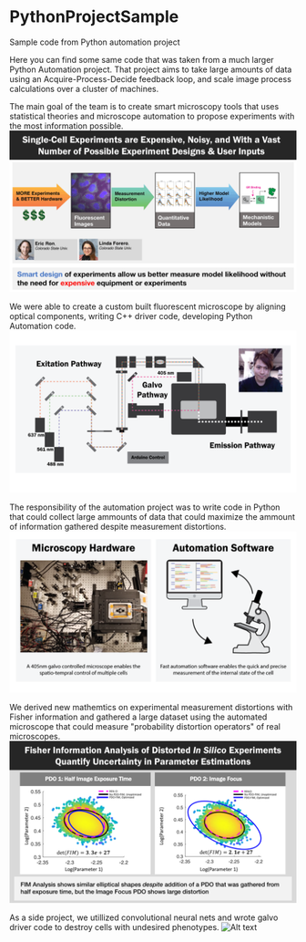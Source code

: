 
# PythonProjectSample
Sample code from Python automation project

Here you can find some same code that was taken from a much larger Python Automation project. That project aims to take large amounts of data using an Acquire-Process-Decide feedback loop, and scale image process calculations over a cluster of machines.

The main goal of the team is to create smart microscopy tools that uses statistical theories and microscope automation to propose experiments with the most information possible.
![Alt text](https://github.com/michaelpmay/PythonProjectSample/blob/main/SmartDesign.gif)

We were able to create a custom built fluorescent microscope by aligning optical components, writing C++ driver code, developing Python Automation code.
![Alt text](https://github.com/michaelpmay/PythonProjectSample/blob/main/cartoon.png)

The responsibility of the automation project was to write code in Python that could collect large ammounts of data that could maximize the ammount of information gathered despite measurement distortions.
![Alt text](https://github.com/michaelpmay/PythonProjectSample/blob/main/Intro.png)

We derived new mathemtics on experimental measurement distortions with Fisher information and gathered a large dataset using the automated microscope that could measure "probability distortion operators" of real microscopes.
![Alt text](https://github.com/michaelpmay/PythonProjectSample/blob/main/FisherInformation.png)

As a side project, we utillized convolutional neural nets and wrote galvo driver code to destroy cells with undesired phenotypes.
![Alt text](https://github.com/michaelpmay/PythonProjectSample/blob/main/terminator.gif)

